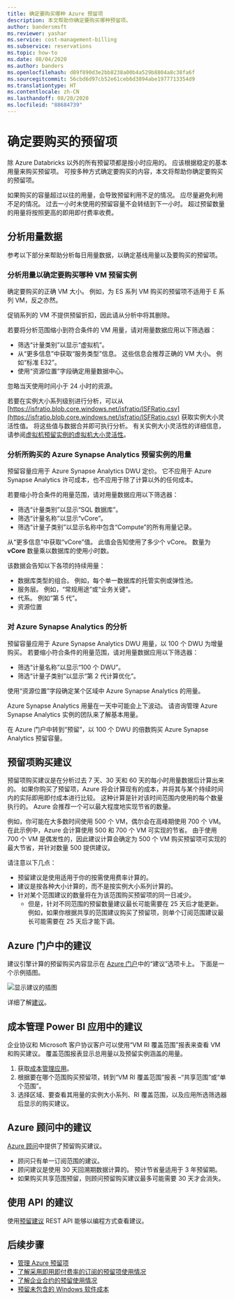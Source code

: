 ```yaml
---
title: 确定要购买哪种 Azure 预留项
description: 本文帮助你确定要购买哪种预留项。
author: bandersmsft
ms.reviewer: yashar
ms.service: cost-management-billing
ms.subservice: reservations
ms.topic: how-to
ms.date: 08/04/2020
ms.author: banders
ms.openlocfilehash: d89f890d3e2bb8238a00b4a529b8804a8c38fa6f
ms.sourcegitcommit: 56cbd6d97cb52e61ceb6d3894abe1977713354d9
ms.translationtype: HT
ms.contentlocale: zh-CN
ms.lasthandoff: 08/20/2020
ms.locfileid: "88684739"
---
```

# <a name="determine-what-reservation-to-purchase"></a>确定要购买的预留项

除 Azure Databricks 以外的所有预留项都是按小时应用的。 应该根据稳定的基本用量来购买预留项。 可按多种方式确定要购买的内容，本文将帮助你确定要购买的预留项。

如果购买的容量超过以往的用量，会导致预留利用不足的情况。 应尽量避免利用不足的情况。 过去一小时未使用的预留容量不会转结到下一小时。 超过预留数量的用量将按照更高的即用即付费率收费。

## <a name="analyze-usage-data"></a>分析用量数据

参考以下部分来帮助分析每日用量数据，以确定基线用量以及要购买的预留项。

### <a name="analyze-usage-for-a-vm-reserved-instance-purchase"></a>分析用量以确定要购买哪种 VM 预留实例

确定要购买的正确 VM 大小。 例如，为 ES 系列 VM 购买的预留项不适用于 E 系列 VM，反之亦然。

促销系列的 VM 不提供预留折扣，因此请从分析中将其删除。

若要将分析范围缩小到符合条件的 VM 用量，请对用量数据应用以下筛选器：

- 筛选“计量类别”以显示“虚拟机”。  
- 从“更多信息”中获取“服务类型”信息。   这些信息会推荐正确的 VM 大小。 例如“标准 E32”。
- 使用“资源位置”字段确定用量数据中心。 

忽略当天使用时间小于 24 小时的资源。

若要在实例大小系列级别进行分析，可以从 [https://isfratio.blob.core.windows.net/isfratio/ISFRatio.csv](https://isfratio.blob.core.windows.net/isfratio/ISFRatio.csv) 获取实例大小灵活性值。 将这些值与数据合并即可执行分析。 有关实例大小灵活性的详细信息，请参阅[虚拟机预留实例的虚拟机大小灵活性](../../virtual-machines/reserved-vm-instance-size-flexibility.md)。

### <a name="analyze-usage-for-an-azure-synapse-analytics-reserved-instance-purchase"></a>分析所购买的 Azure Synapse Analytics 预留实例的用量

预留容量应用于 Azure Synapse Analytics DWU 定价。 它不应用于 Azure Synapse Analytics 许可成本，也不应用于除了计算以外的任何成本。

若要缩小符合条件的用量范围，请对用量数据应用以下筛选器：


- 筛选“计量类别”以显示“SQL 数据库”。  
- 筛选“计量名称”以显示“vCore”。  
- 筛选“计量子类别”以显示名称中包含“Compute”的所有用量记录。  

从“更多信息”中获取“vCore”值。   此值会告知使用了多少个 vCore。 数量为 **vCore** 数量乘以数据库的使用小时数。

该数据会告知以下各项的持续用量：

- 数据库类型的组合。 例如，每个单一数据库的托管实例或弹性池。
- 服务层。 例如，“常规用途”或“业务关键”。
- 代系。 例如“第 5 代”。
- 资源位置

### <a name="analysis-for-azure-synapse-analytics"></a>对 Azure Synapse Analytics 的分析

预留容量应用于 Azure Synapse Analytics DWU 用量，以 100 个 DWU 为增量购买。 若要缩小符合条件的用量范围，请对用量数据应用以下筛选器：

- 筛选“计量名称”以显示“100 个 DWU”。  
- 筛选“计量子类别”以显示“第 2 代计算优化”。  

使用“资源位置”字段确定某个区域中 Azure Synapse Analytics 的用量。 

Azure Synapse Analytics 用量在一天中可能会上下波动。 请咨询管理 Azure Synapse Analytics 实例的团队来了解基本用量。

在 Azure 门户中转到“预留”，以 100 个 DWU 的倍数购买 Azure Synapse Analytics 预留容量。

## <a name="reservation-purchase-recommendations"></a>预留项购买建议

预留项购买建议是在分析过去 7 天、30 天和 60 天的每小时用量数据后计算出来的。 如果你购买了预留项，Azure 将会计算现有的成本，并将其与某个持续时间内的实际即用即付成本进行比较。 这种计算是针对该时间范围内使用的每个数量执行的。 Azure 会推荐一个可以最大程度地实现节省的数量。

例如，你可能在大多数时间使用 500 个 VM，偶尔会在高峰期使用 700 个 VM。 在此示例中，Azure 会计算使用 500 和 700 个 VM 可实现的节省。 由于使用 700 个 VM 是偶发性的，因此建议计算会确定为 500 个 VM 购买预留项可实现的最大节省，并针对数量 500 提供建议。

请注意以下几点：

- 预留建议是使用适用于你的按需使用费率计算的。
- 建议是按各种大小计算的，而不是按实例大小系列计算的。
- 针对某个范围建议的数量将在为该范围购买预留项的同一日减少。
    - 但是，针对不同范围的预留数量建议最长可能需要在 25 天后才能更新。 例如，如果你根据共享的范围建议购买了预留项，则单个订阅范围建议最长可能需要在 25 天后才能下调。

## <a name="recommendations-in-the-azure-portal"></a>Azure 门户中的建议

建议引擎计算的预留购买内容显示在 [Azure 门户](https://portal.azure.com/#blade/Microsoft_Azure_Reservations/CreateBlade/referrer/docs)中的“建议”选项卡上。  下面是一个示例插图。

![显示建议的插图](./media/determine-reservation-purchase/select-product-ri.png)

详细了解[建议](reserved-instance-purchase-recommendations.md#recommendations-in-the-azure-portal)。

## <a name="recommendations-in-the-cost-management-power-bi-app"></a>成本管理 Power BI 应用中的建议

企业协议和 Microsoft 客户协议客户可以使用“VM RI 覆盖范围”报表来查看 VM 和购买建议。 覆盖范围报表显示总用量以及预留实例涵盖的用量。

1. 获取[成本管理应用](https://appsource.microsoft.com/product/power-bi/costmanagement.azurecostmanagementapp)。
2. 根据要在哪个范围购买预留项，转到“VM RI 覆盖范围”报表 –“共享范围”或“单个范围”。
3. 选择区域、要查看其用量的实例大小系列、RI 覆盖范围，以及应用所选筛选器后显示的购买建议。

## <a name="recommendations-in-azure-advisor"></a>Azure 顾问中的建议

[Azure 顾问](https://portal.azure.com/#blade/Microsoft_Azure_Expert/AdvisorMenuBlade/overview)中提供了预留购买建议。

- 顾问只有单一订阅范围的建议。
- 顾问建议是使用 30 天回溯期数据计算的。 预计节省量适用于 3 年预留期。
- 如果购买共享范围预留，则顾问预留购买建议最多可能需要 30 天才会消失。

## <a name="recommendations-using-apis"></a>使用 API 的建议

使用[预留建议](/rest/api/consumption/reservationrecommendations/list) REST API 能够以编程方式查看建议。

## <a name="next-steps"></a>后续步骤

- [管理 Azure 预留项](manage-reserved-vm-instance.md)
- [了解采用即用即付费率的订阅的预留项使用情况](understand-reserved-instance-usage.md)
- [了解企业合约的预留使用情况](understand-reserved-instance-usage-ea.md)
- [预留未包含的 Windows 软件成本](reserved-instance-windows-software-costs.md)